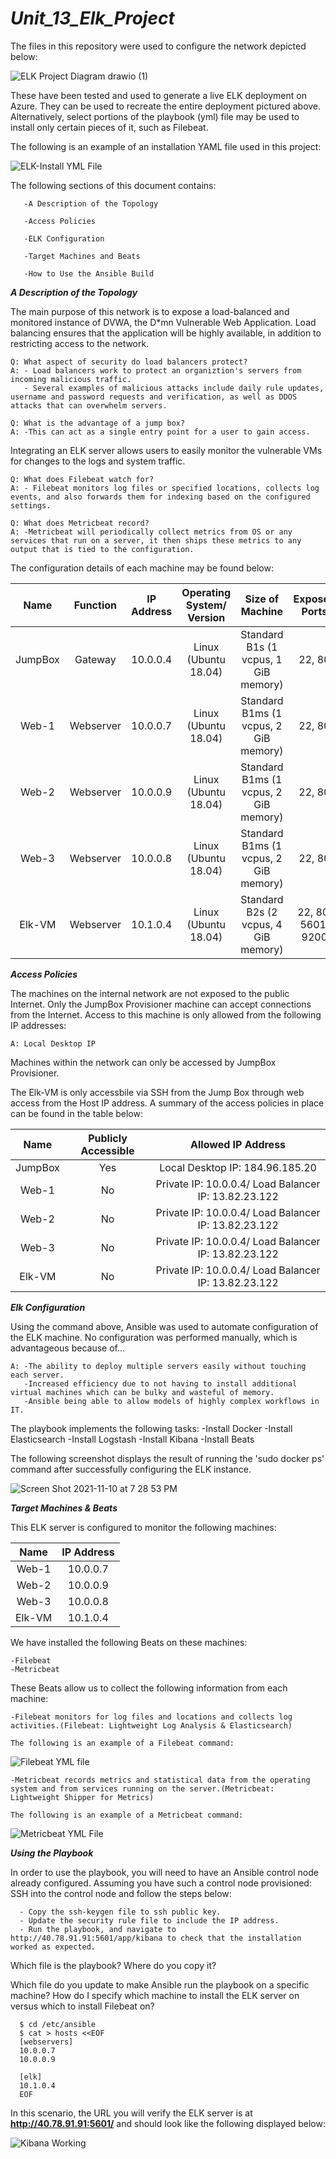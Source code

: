 # _Unit_13_Elk_Project_

The files in this repository were used to configure the network depicted below:

![ELK Project Diagram drawio (1)](https://user-images.githubusercontent.com/85268980/141315392-3d31aa40-91cd-4d75-8a48-18baf49929d1.png)

These have been tested and used to generate a live ELK deployment on Azure. They can be used to recreate the entire deployment pictured above. Alternatively, select portions of the playbook (yml) file may be used to install only certain pieces of it, such as Filebeat.

The following is an example of an installation YAML file used in this project:

![ELK-Install YML File](https://user-images.githubusercontent.com/85268980/141399444-a09e6100-7e45-4bc1-9488-731c7ef3c009.png)


The following sections of this document contains:

       -A Description of the Topology
   
       -Access Policies
   
       -ELK Configuration 
       
       -Target Machines and Beats
  
       -How to Use the Ansible Build

_**A Description of the Topology**_

The main purpose of this network is to expose a load-balanced and monitored instance of DVWA, the D*mn Vulnerable Web Application.
Load balancing ensures that the application will be highly available, in addition to restricting access to the network.

    Q: What aspect of security do load balancers protect? 
    A: - Load balancers work to protect an organiztion's servers from incoming malicious traffic.
       - Several examples of malicious attacks include daily rule updates, username and password requests and verification, as well as DDOS attacks that can overwhelm servers. 

    Q: What is the advantage of a jump box?
    A: -This can act as a single entry point for a user to gain access.

Integrating an ELK server allows users to easily monitor the vulnerable VMs for changes to the logs and system traffic.

    Q: What does Filebeat watch for?
    A: - Filebeat monitors log files or specified locations, collects log events, and also forwards them for indexing based on the configured settings.

    Q: What does Metricbeat record?
    A: -Metricbeat will periodically collect metrics from OS or any services that run on a server, it then ships these metrics to any output that is tied to the configuration.

The configuration details of each machine may be found below:


|   Name  |  Function | IP Address |Operating System/ Version|            Size of Machine           |   Exposed Ports    | Allowed IP Addresses    |
|:-------:|:---------:|:----------:|:-----------------------:|:------------------------------------:|:------------------:|:-----------------------:|
| JumpBox |  Gateway  |  10.0.0.4  |  Linux (Ubuntu 18.04)   | Standard B1s (1 vcpus, 1 GiB memory) |     22, 80         |Local Desktop IP Address|
|  Web-1  | Webserver |  10.0.0.7  |  Linux (Ubuntu 18.04)   | Standard B1ms (1 vcpus, 2 GiB memory)|     22, 80         |Load Balancer Public IP: 13.82.23.122/ JumpBox IP: 10.0.0.4|
|  Web-2  | Webserver |  10.0.0.9  |  Linux (Ubuntu 18.04)   | Standard B1ms (1 vcpus, 2 GiB memory)|     22, 80         |Load Balancer Public IP: 13.82.23.122/ JumpBox IP: 10.0.0.4|
|  Web-3  | Webserver |  10.0.0.8  |  Linux (Ubuntu 18.04)   | Standard B1ms (1 vcpus, 2 GiB memory)|     22, 80         |Load Balancer Public IP: 13.82.23.122/ JumpBox IP: 10.0.0.4||  
Elk-VM | Webserver |  10.1.0.4  |  Linux (Ubuntu 18.04)   | Standard B2s (2 vcpus, 4 GiB memory) | 22, 80, 5601, 9200 |Load Balancer Public IP: 13.82.23.122/ JumpBox IP: 10.0.0.4|


_**Access Policies**_

The machines on the internal network are not exposed to the public Internet. Only the JumpBox Provisioner machine can accept connections from the Internet. Access to this machine is only allowed from the following IP addresses:

    A: Local Desktop IP
    
Machines within the network can only be accessed by JumpBox Provisioner.

The Elk-VM is only accessbile via SSH from the Jump Box through web access from the Host IP address. A summary of the access policies in place can be found in the table below:


   |   Name  | Publicly Accessible |                      Allowed IP Address                   |
   |:-------:|:-------------------:|:---------------------------------------------------------:|
   | JumpBox |          Yes        |            Local Desktop IP: 184.96.185.20                |
   |  Web-1  |          No         |   Private IP: 10.0.0.4/ Load Balancer IP: 13.82.23.122    |
   |  Web-2  |          No         |   Private IP: 10.0.0.4/ Load Balancer IP: 13.82.23.122    |
   |  Web-3  |          No         |   Private IP: 10.0.0.4/ Load Balancer IP: 13.82.23.122    |
   |  Elk-VM |          No         |   Private IP: 10.0.0.4/ Load Balancer IP: 13.82.23.122    |


_**Elk Configuration**_

Using the command above, Ansible was used to automate configuration of the ELK machine. No configuration was performed manually, which is advantageous because of...

    A: -The ability to deploy multiple servers easily without touching each server.
       -Increased efficiency due to not having to install additional virtual machines which can be bulky and wasteful of memory.
       -Ansible being able to allow models of highly complex workflows in IT.

The playbook implements the following tasks:
   -Install Docker
   -Install Elasticsearch
   -Install Logstash
   -Install Kibana
   -Install Beats

The following screenshot displays the result of running the 'sudo docker ps' command after successfully configuring the ELK instance.

![Screen Shot 2021-11-10 at 7 28 53 PM](https://user-images.githubusercontent.com/85268980/141226735-ca402d75-7df9-4db2-8129-cc0c0d6b606f.png)

_**Target Machines & Beats**_

This ELK server is configured to monitor the following machines:

| Name  | IP Address |
|:-----:|:----------:|
| Web-1 |  10.0.0.7  |
| Web-2 |  10.0.0.9  |
| Web-3 |  10.0.0.8  |
| Elk-VM |  10.1.0.4  |

We have installed the following Beats on these machines:

    -Filebeat
    -Metricbeat

These Beats allow us to collect the following information from each machine:

    -Filebeat monitors for log files and locations and collects log activities.(Filebeat: Lightweight Log Analysis & Elasticsearch)
    
    The following is an example of a Filebeat command:
    
   ![Filebeat YML file](https://user-images.githubusercontent.com/85268980/141225132-78e6f466-82b8-4edb-9233-d7f7196db25b.png)

    -Metricbeat records metrics and statistical data from the operating system and from services running on the server.(Metricbeat: Lightweight Shipper for Metrics)
    
    The following is an example of a Metricbeat command:
    
   ![Metricbeat YML File](https://user-images.githubusercontent.com/85268980/141225068-a5e93d78-940b-47cb-b9d3-6f9d3b128822.png)
    
_**Using the Playbook**_

In order to use the playbook, you will need to have an Ansible control node already configured. Assuming you have such a control node provisioned:
SSH into the control node and follow the steps below:

      - Copy the ssh-keygen file to ssh public key.
      - Update the security rule file to include the IP address.
      - Run the playbook, and navigate to http://40.78.91.91:5601/app/kibana to check that the installation worked as expected.

Which file is the playbook? Where do you copy it?


Which file do you update to make Ansible run the playbook on a specific machine? How do I specify which machine to install the ELK server on versus which to install Filebeat on?

      $ cd /etc/ansible
      $ cat > hosts <<EOF
      [webservers]
      10.0.0.7
      10.0.0.9 
      
      [elk]
      10.1.0.4
      EOF

In this scenario, the URL you will verify the ELK server is at __http://40.78.91.91:5601/__ and should look like the following displayed below:

![Kibana Working](https://user-images.githubusercontent.com/85268980/138544651-9c893be3-80e1-49da-aa3a-663a2a7b3592.png)
